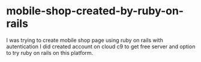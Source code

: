 # mobile-shop-created-by-ruby-on-rails
I was trying to create mobile shop page using ruby on rails with autentication
I did created account on cloud c9 to get free server and option to try ruby on rails on this platform.
